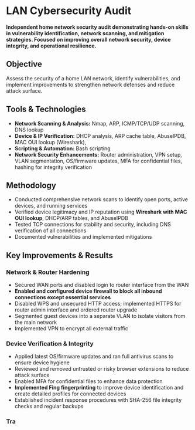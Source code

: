 # LAN Cybersecurity Audit

**Independent home network security audit demonstrating hands-on skills in vulnerability identification, network scanning, and mitigation strategies. Focused on improving overall network security, device integrity, and operational resilience.**

## Objective
Assess the security of a home LAN network, identify vulnerabilities, and implement improvements to strengthen network defenses and reduce attack surface.  

## Tools & Technologies
- **Network Scanning & Analysis:** Nmap, ARP, ICMP/TCP/UDP scanning, DNS lookup  
- **Device & IP Verification:** DHCP analysis, ARP cache table, AbuseIPDB, MAC OUI lookup (Wireshark), 
- **Scripting & Automation:** Bash scripting  
- **Network Security Enhancements:** Router administration, VPN setup, VLAN segmentation, OS/firmware updates, MFA for confidential files, hashing for integrity verification  

## Methodology
- Conducted comprehensive network scans to identify open ports, active devices, and running services  
- Verified device legitimacy and IP reputation using **Wireshark with MAC OUI lookup**, DHCP/ARP tables, and AbuseIPDB  
- Tested TCP connections for stability and security, including DNS verification of all connections  
- Documented vulnerabilities and implemented mitigations  

## Key Improvements & Results

### Network & Router Hardening
- Secured WAN ports and disabled login to router interface from the WAN  
- **Enabled and configured device firewall to block all inbound connections except essential services**  
- Disabled WPS and unsecured HTTP access; implemented HTTPS for router admin interface and ordered router upgrade  
- Segmented guest devices into a separate VLAN to isolate visitors from the main network  
- Implemented VPN to encrypt all external traffic  

### Device Verification & Integrity
- Applied latest OS/firmware updates and ran full antivirus scans to ensure device hygiene  
- Reviewed and removed untrusted or risky browser extensions to reduce attack surface  
- Enabled MFA for confidential files to enhance data protection  
- **Implemented Fing fingerprinting** to improve device identification and create detailed profiles for connected devices  
- Established incident response procedures with SHA-256 file integrity checks and regular backups  

### Tra


